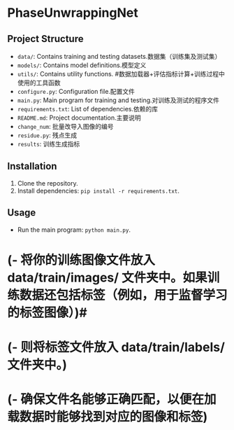# PhaseUnwrappingNet

## Project Structure
- `data/`: Contains training and testing datasets.数据集（训练集及测试集）
- `models/`: Contains model definitions.模型定义
- `utils/`: Contains utility functions. #数据加载器+评估指标计算+训练过程中使用的工具函数
- `configure.py`: Configuration file.配置文件
- `main.py`: Main program for training and testing.对训练及测试的程序文件
- `requirements.txt`: List of dependencies.依赖的库
- `README.md`: Project documentation.主要说明
- `change_num`: 批量改导入图像的编号
- `residue.py`: 残点生成
- `results`: 训练生成指标

## Installation
1. Clone the repository.
2. Install dependencies: `pip install -r requirements.txt`.

## Usage
- Run the main program: `python main.py`.

# (- 将你的训练图像文件放入 data/train/images/ 文件夹中。如果训练数据还包括标签（例如，用于监督学习的标签图像）)#
# (- 则将标签文件放入 data/train/labels/ 文件夹中。)
# (- 确保文件名能够正确匹配，以便在加载数据时能够找到对应的图像和标签)